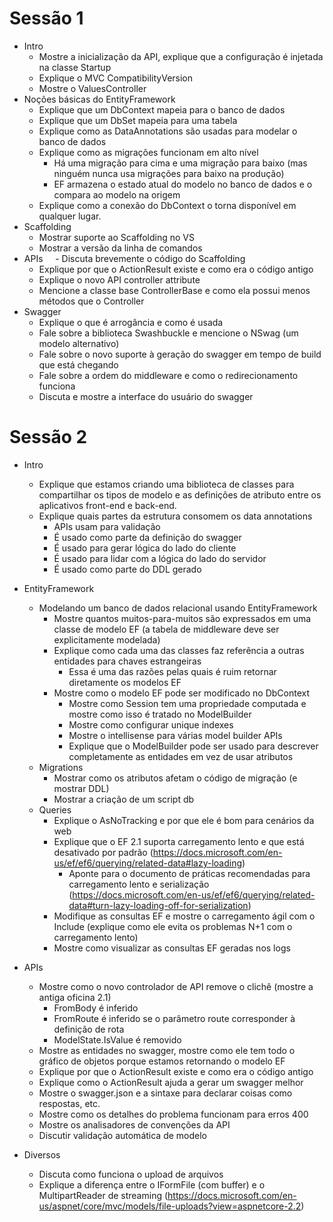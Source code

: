# Sessão 1

- Intro
    - Mostre a inicialização da API, explique que a configuração é injetada na classe Startup
    - Explique o MVC CompatibilityVersion
    - Mostre o ValuesController
- Noções básicas do EntityFramework
    - Explique que um DbContext mapeia para o banco de dados
    - Explique que um DbSet mapeia para uma tabela
    - Explique como as DataAnnotations são usadas para modelar o banco de dados
    - Explique como as migrações funcionam em alto nível
        - Há uma migração para cima e uma migração para baixo (mas ninguém nunca usa migrações para baixo na produção)
        - EF armazena o estado atual do modelo no banco de dados e o compara ao modelo na origem
    - Explique como a conexão do DbContext o torna disponível em qualquer lugar.
- Scaffolding
    - Mostrar suporte ao Scaffolding no VS
    - Mostrar a versão da linha de comandos
- APIs
    - Discuta brevemente o código do Scaffolding
    - Explique por que o ActionResult<T> existe e como era o código antigo
    - Explique o novo API controller attribute
    - Mencione a classe base ControllerBase e como ela possui menos métodos que o Controller
- Swagger
    - Explique o que é arrogância e como é usada
    - Fale sobre a biblioteca Swashbuckle e mencione o NSwag (um modelo alternativo)
    - Fale sobre o novo suporte à geração do swagger em tempo de build que está chegando
    - Fale sobre a ordem do middleware e como o redirecionamento funciona
    - Discuta e mostre a interface do usuário do swagger

# Sessão 2

- Intro
    - Explique que estamos criando uma biblioteca de classes para compartilhar os tipos de modelo e as definições de atributo entre os aplicativos front-end e back-end.
    - Explique quais partes da estrutura consomem os data annotations
        - APIs usam para validação
        - É usado como parte da definição do swagger
        - É usado para gerar lógica do lado do cliente
        - É usado para lidar com a lógica do lado do servidor
        - É usado como parte do DDL gerado

- EntityFramework
    - Modelando um banco de dados relacional usando EntityFramework
        - Mostre quantos muitos-para-muitos são expressados em uma classe de modelo EF (a tabela de middleware deve ser explicitamente modelada)
        - Explique como cada uma das classes faz referência a outras entidades para chaves estrangeiras
            - Essa é uma das razões pelas quais é ruim retornar diretamente os modelos EF
        - Mostre como o modelo EF pode ser modificado no DbContext
            - Mostre como Session tem uma propriedade computada e mostre como isso é tratado no ModelBuilder
            - Mostre como configurar unique indexes
            - Mostre o intellisense para várias model builder APIs
            - Explique que o ModelBuilder pode ser usado para descrever completamente as entidades em vez de usar atributos
    - Migrations
        - Mostrar como os atributos afetam o código de migração (e mostrar DDL)
        - Mostrar a criação de um script db
    - Queries
        - Explique o AsNoTracking e por que ele é bom para cenários da web
        - Explique que o EF 2.1 suporta carregamento lento e que está desativado por padrão (https://docs.microsoft.com/en-us/ef/ef6/querying/related-data#lazy-loading)
            - Aponte para o documento de práticas recomendadas para carregamento lento e serialização (https://docs.microsoft.com/en-us/ef/ef6/querying/related-data#turn-lazy-loading-off-for-serialization)
        - Modifique as consultas EF e mostre o carregamento ágil com o Include (explique como ele evita os problemas N+1 com o carregamento lento)
        - Mostre como visualizar as consultas EF geradas nos logs
- APIs
    - Mostre como o novo controlador de API remove o clichê (mostre a antiga oficina 2.1)
        - FromBody é inferido
        - FromRoute é inferido se o parâmetro route corresponder à definição de rota
        - ModelState.IsValue é removido
    - Mostre as entidades no swagger, mostre como ele tem todo o gráfico de objetos porque estamos retornando o modelo EF
    - Explique por que o ActionResult<T> existe e como era o código antigo
    - Explique como o ActionResult<T> ajuda a gerar um swagger melhor
    - Mostre o swagger.json e a sintaxe para declarar coisas como respostas, etc.
    - Mostre como os detalhes do problema funcionam para erros 400
    - Mostre os analisadores de convenções da API
    - Discutir validação automática de modelo
- Diversos
    - Discuta como funciona o upload de arquivos
    - Explique a diferença entre o IFormFile (com buffer) e o MultipartReader de streaming (https://docs.microsoft.com/en-us/aspnet/core/mvc/models/file-uploads?view=aspnetcore-2.2)
	